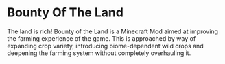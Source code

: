 # Bounty Of The Land 
The land is rich! Bounty of the Land is a Minecraft Mod aimed at improving the farming experience of the game. This is approached by way of expanding crop variety, introducing biome-dependent wild crops and deepening the farming system without completely overhauling it.
